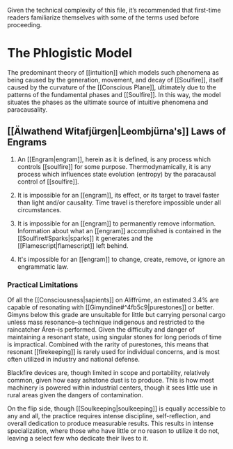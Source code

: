 Given the technical complexity of this file, it’s recommended that first-time readers familiarize themselves with some of the terms used before proceeding.
# The Phlogistic Model   

The predominant theory of [[intuition]] which models such phenomena as being caused by the generation, movement, and decay of [[Soulfire]], itself caused by the curvature of the [[Conscious Plane]], ultimately due to the patterns of the fundamental phases and [[Soulfire]]. In this way, the model situates the phases as the ultimate source of intuitive phenomena and paracausality.
## [[Älwathend Witafjürgen|Leombjürna's]] Laws of Engrams

1. An [[Engram|engram]], herein as it is defined, is any process which controls [[soulfire]] for some purpose. Thermodynamically, it is any process which influences state evolution (entropy) by the paracausal control of [[soulfire]].

2. It is impossible for an [[engram]], its effect, or its target to travel faster than light and/or causality. Time travel is therefore impossible under all circumstances.

3. It is impossible for an [[engram]] to permanently remove information. Information about what an [[engram]] accomplished is contained in the [[Soulfire#Sparks|sparks]] it generates and the [[Flamescript|flamescript]] left behind.

4. It's impossible for an [[engram]] to change, create, remove, or ignore an engrammatic law.

### Practical Limitations

Of all the [[Consciousness|sapients]] on Aliffrüme, an estimated 3.4% are capable of resonating with [[Gimyndine#^4fb5c9|purestones]] or better. Gimyns below this grade are unsuitable for little but carrying personal cargo unless mass resonance–a technique indigenous and restricted to the raincatcher Áren–is performed. Given the difficulty and danger of maintaining a resonant state, using singular stones for long periods of time is impractical. Combined with the rarity of purestones, this means that resonant [[firekeeping]] is rarely used for individual concerns, and is most often utilized in industry and national defense. 
   
Blackfire devices are, though limited in scope and portability, relatively common, given how easy ashstone dust is to produce. This is how most machinery is powered within industrial centers, though it sees little use in rural areas given the dangers of contamination.

On the flip side, though [[Soulkeeping|soulkeeping]] is equally accessible to any and all, the practice requires intense discipline, self-reflection, and overall dedication to produce measurable results. This results in intense specialization, where those who have little or no reason to utilize it do not, leaving a select few who dedicate their lives to it.